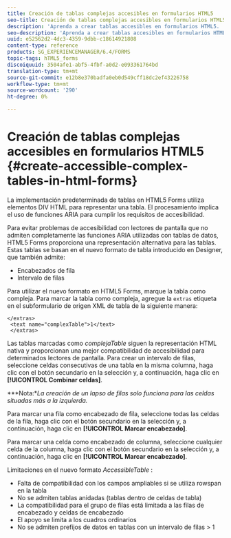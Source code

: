 ```yaml
---
title: Creación de tablas complejas accesibles en formularios HTML5
seo-title: Creación de tablas complejas accesibles en formularios HTML5
description: 'Aprenda a crear tablas accesibles en formularios HTML5. '
seo-description: 'Aprenda a crear tablas accesibles en formularios HTML5. '
uuid: e52562d2-4dc3-4359-9dbb-c18614921808
content-type: reference
products: SG_EXPERIENCEMANAGER/6.4/FORMS
topic-tags: hTML5_forms
discoiquuid: 3504afe1-abf5-4fbf-a0d2-e093361764bd
translation-type: tm+mt
source-git-commit: e12b8e370badfa0eb0d549cff18dc2ef43226758
workflow-type: tm+mt
source-wordcount: '290'
ht-degree: 0%

---
```



# Creación de tablas complejas accesibles en formularios HTML5 {#create-accessible-complex-tables-in-html-forms}

La implementación predeterminada de tablas en HTML5 Forms utiliza elementos DIV HTML para representar una tabla. El procesamiento implica el uso de funciones ARIA para cumplir los requisitos de accesibilidad.

Para evitar problemas de accesibilidad con lectores de pantalla que no admiten completamente las funciones ARIA utilizadas con tablas de datos, HTML5 Forms proporciona una representación alternativa para las tablas. Estas tablas se basan en el nuevo formato de tabla introducido en Designer, que también admite:

* Encabezados de fila
* Intervalo de filas

Para utilizar el nuevo formato en HTML5 Forms, marque la tabla como compleja. Para marcar la tabla como compleja, agregue la `extras` etiqueta en el subformulario de origen XML de tabla de la siguiente manera:

```
</extras>
 <text name="complexTable">1</text>
 </extras>
```

Las tablas marcadas como *complejaTable* siguen la representación HTML nativa y proporcionan una mejor compatibilidad de accesibilidad para determinados lectores de pantalla.  Para crear un intervalo de filas, seleccione celdas consecutivas de una tabla en la misma columna, haga clic con el botón secundario en la selección y, a continuación, haga clic en **[!UICONTROL Combinar celdas]**.

***Nota:**La creación de un lapso de filas solo funciona para las celdas situadas más a la izquierda.*

Para marcar una fila como encabezado de fila, seleccione todas las celdas de la fila, haga clic con el botón secundario en la selección y, a continuación, haga clic en **[!UICONTROL Marcar encabezado]**.

Para marcar una celda como encabezado de columna, seleccione cualquier celda de la columna, haga clic con el botón secundario en la selección y, a continuación, haga clic en **[!UICONTROL Marcar encabezado]**.

Limitaciones en el nuevo formato *AccessibleTable* :

* Falta de compatibilidad con los campos ampliables si se utiliza rowspan en la tabla
* No se admiten tablas anidadas (tablas dentro de celdas de tabla)
* La compatibilidad para el grupo de filas está limitada a las filas de encabezado y celdas de encabezado
* El apoyo se limita a los cuadros ordinarios
* No se admiten prefijos de datos en tablas con un intervalo de filas > 1

